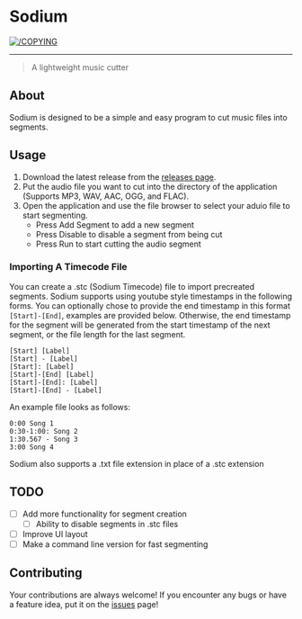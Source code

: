 # Sodium
[![/COPYING](https://img.shields.io/badge/License-GPLv3-blue.svg)](/COPYING)

---

> A lightweight music cutter

## About <a name = "about"></a>
Sodium is designed to be a simple and easy program to cut music files into segments.

## Usage
1. Download the latest release from the [releases page](https://github.com/LancersBucket/sodium/releases).
2. Put the audio file you want to cut into the directory of the application (Supports MP3, WAV, AAC, OGG, and FLAC). 
3. Open the application and use the file browser to select your aduio file to start segmenting.
   - Press Add Segment to add a new segment
   - Press Disable to disable a segment from being cut
   - Press Run to start cutting the audio segment

### Importing A Timecode File
You can create a .stc (Sodium Timecode) file to import precreated segments. Sodium supports using youtube style timestamps in the following forms. You can optionally chose to provide the end timestamp in this format `[Start]-[End]`, examples are provided below. Otherwise, the end timestamp for the segment will be generated from the start timestamp of the next segment, or the file length for the last segment.
```
[Start] [Label] 
[Start] - [Label]
[Start]: [Label]
[Start]-[End] [Label]
[Start]-[End]: [Label]
[Start]-[End] - [Label]
```
An example file looks as follows:
```
0:00 Song 1
0:30-1:00: Song 2
1:30.567 - Song 3
3:00 Song 4
```

Sodium also supports a .txt file extension in place of a .stc extension 

## TODO
- [ ] Add more functionality for segment creation
   - [ ] Ability to disable segments in .stc files
- [ ] Improve UI layout
- [ ] Make a command line version for fast segmenting

## Contributing
Your contributions are always welcome! If you encounter any bugs or have a feature idea, put it on the [issues](https://github.com/LancersBucket/sodium/issues) page!
